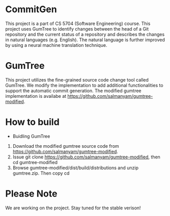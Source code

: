 CommitGen
=============
This project is a part of CS 5704 (Software Engineering) course. This project uses GumTree to identify changes between the head of a Git repository and the current status of a repository and describes the changes in natural languages (e.g. English). The natural language is further improved by using a neural machine translation technique.

GumTree
=======
This project utilizes the fine-grained source code change tool called GumTree. We modify the implementation to add additional functionalities to support the automatic commit generation. The modified gumtree implementation is availabe at https://github.com/salmanyam/gumtree-modified.

How to build
============
* Buidling GumTree
1. Download the modified gumtree source code from https://github.com/salmanyam/gumtree-modified.
2. Issue git clone https://github.com/salmanyam/gumtree-modified, then cd gumtree-modified
3. Browse gumtree-modified/dist/build/distributions and unzip gumtree.zip. Then copy cd 

Please Note
===========
We are working on the project. Stay tuned for the stable verison!

